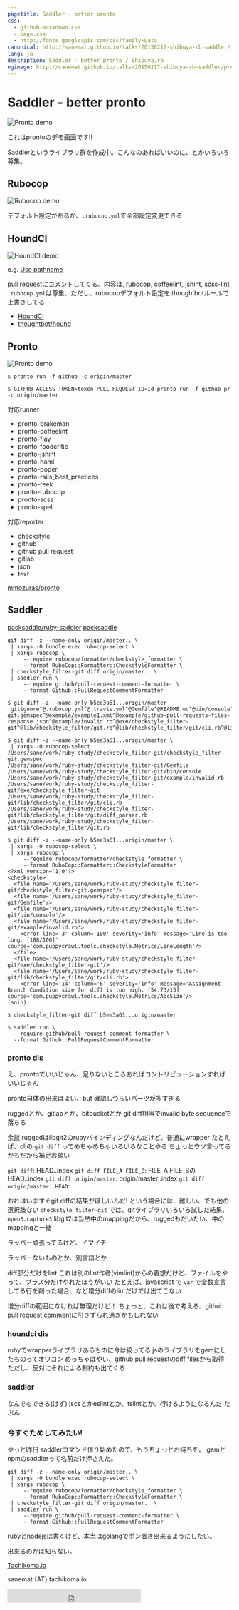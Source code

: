 ```yaml
---
pagetitle: Saddler - better pronto
css:
  - github-markdown.css
  - page.css
  - http://fonts.googleapis.com/css?family=Lato
canonical: http://sanemat.github.io/talks/20150217-shibuya-rb-saddler/
lang: ja
description: Saddler - better pronto / Shibuya.rb
ogimage: http://sanemat.github.io/talks/20150217-shibuya-rb-saddler/pronto.gif
---
```

<script type="text/javascript">
  window.analytics=window.analytics||[],window.analytics.methods=["identify","group","track","page","pageview","alias","ready","on","once","off","trackLink","trackForm","trackClick","trackSubmit"],window.analytics.factory=function(t){return function(){var a=Array.prototype.slice.call(arguments);return a.unshift(t),window.analytics.push(a),window.analytics}};for(var i=0;i<window.analytics.methods.length;i++){var key=window.analytics.methods[i];window.analytics[key]=window.analytics.factory(key)}window.analytics.load=function(t){if(!document.getElementById("analytics-js")){var a=document.createElement("script");a.type="text/javascript",a.id="analytics-js",a.async=!0,a.src=("https:"===document.location.protocol?"https://":"http://")+"cdn.segment.io/analytics.js/v1/"+t+"/analytics.min.js";var n=document.getElementsByTagName("script")[0];n.parentNode.insertBefore(a,n)}},window.analytics.SNIPPET_VERSION="2.0.9",
  window.analytics.load("ig7q6np7c1");
  window.analytics.page();
</script>

# Saddler - better pronto

![Pronto demo](pronto.gif "")

これはprontoのデモ画面です!!

Saddlerというライブラリ群を作成中。こんなのあればいいのに、とかいろいろ募集。

## Rubocop

![Rubocop demo](rubocop.gif "")

デフォルト設定があるが、`.rubocop.yml`で全部設定変更できる

## HoundCI

![HoundCI demo](houndci.gif "")

e.g. [Use pathname](https://github.com/sanemat/gemfile_arranger/pull/17)

pull requestにコメントしてくる。内容は, rubocop, coffeelint, jshint, scss-lint
`.rubocop.yml`は尊重、ただし、rubocopデフォルト設定を thoughtbotルールで上書きしてる

* [HoundCI](https://houndci.com/)
* [thoughtbot/hound](https://github.com/thoughtbot/hound)

## Pronto

![Pronto demo](pronto.gif "")

```
$ pronto run -f github -c origin/master
```

```
$ GITHUB_ACCESS_TOKEN=token PULL_REQUEST_ID=id pronto run -f github_pr -c origin/master
```

対応runner

* pronto-brakeman
* pronto-coffeelint
* pronto-flay
* pronto-foodcritic
* pronto-jshint
* pronto-haml
* pronto-poper
* pronto-rails_best_practices
* pronto-reek
* pronto-rubocop
* pronto-scss
* pronto-spell

対応reporter

* checkstyle
* github
* github pull request
* gitlab
* json
* text

[mmozuras/pronto](https://github.com/mmozuras/pronto)

## Saddler

[packsaddle/ruby-saddler](https://github.com/packsaddle/ruby-saddler)
[packsaddle](https://github.com/packsaddle)

```
git diff -z --name-only origin/master.. \
 | xargs -0 bundle exec rubocop-select \
 | xargs rubocop \
     --require rubocop/formatter/checkstyle_formatter \
     --format RuboCop::Formatter::CheckstyleFormatter \
 | checkstyle_filter-git diff origin/master.. \
 | saddler run \
     --require github/pull-request-comment-formatter \
     --format Github::PullRequestCommentFormatter
```

```
$ git diff -z --name-only b5ee3a61...origin/master
.gitignore^@.rubocop.yml^@.travis.yml^@Gemfile^@README.md^@bin/console^@bin/setup^@checkstyle_filter-git.gemspec^@example/example1.xml^@example/github-pull-requests-files-response.json^@example/invalid.rb^@exe/checkstyle_filter-git^@lib/checkstyle_filter/git.rb^@lib/checkstyle_filter/git/cli.rb^@lib/checkstyle_filter/git/diff_parser.rb^@

$ git diff -z --name-only b5ee3a61...origin/master \
 | xargs -0 rubocop-select
/Users/sane/work/ruby-study/checkstyle_filter-git/checkstyle_filter-git.gemspec
/Users/sane/work/ruby-study/checkstyle_filter-git/Gemfile
/Users/sane/work/ruby-study/checkstyle_filter-git/bin/console
/Users/sane/work/ruby-study/checkstyle_filter-git/example/invalid.rb
/Users/sane/work/ruby-study/checkstyle_filter-git/exe/checkstyle_filter-git
/Users/sane/work/ruby-study/checkstyle_filter-git/lib/checkstyle_filter/git/cli.rb
/Users/sane/work/ruby-study/checkstyle_filter-git/lib/checkstyle_filter/git/diff_parser.rb
/Users/sane/work/ruby-study/checkstyle_filter-git/lib/checkstyle_filter/git.rb

$ git diff -z --name-only b5ee3a61...origin/master \
 | xargs -0 rubocop-select \
 | xargs rubocop \
     --require rubocop/formatter/checkstyle_formatter \
     --format RuboCop::Formatter::CheckstyleFormatter
<?xml version='1.0'?>
<checkstyle>
  <file name='/Users/sane/work/ruby-study/checkstyle_filter-git/checkstyle_filter-git.gemspec'/>
  <file name='/Users/sane/work/ruby-study/checkstyle_filter-git/Gemfile'/>
  <file name='/Users/sane/work/ruby-study/checkstyle_filter-git/bin/console'/>
  <file name='/Users/sane/work/ruby-study/checkstyle_filter-git/example/invalid.rb'>
    <error line='3' column='100' severity='info' message='Line is too long. [188/100]' source='com.puppycrawl.tools.checkstyle.Metrics/LineLength'/>
  </file>
  <file name='/Users/sane/work/ruby-study/checkstyle_filter-git/exe/checkstyle_filter-git'/>
  <file name='/Users/sane/work/ruby-study/checkstyle_filter-git/lib/checkstyle_filter/git/cli.rb'>
    <error line='14' column='6' severity='info' message='Assignment Branch Condition size for diff is too high. [54.73/15]' source='com.puppycrawl.tools.checkstyle.Metrics/AbcSize'/>
(snip)

$ checkstyle_filter-git diff b5ee3a61...origin/master

$ saddler run \
  --require github/pull-request-comment-formatter \
  --format Github::PullRequestCommentFormatter
```

### pronto dis

え、prontoでいいじゃん、足りないところあればコントリビューションすればいいじゃん

pronto自体の出来はよい、but 確認しづらいパーツが多すぎる

ruggedとか、gitlabとか、bitbucketとか
git diff相当でinvalid byte sequenceで落ちる

余談
ruggedはlibgit2のrubyバインディングなんだけど、普通にwrapper
たとえば、cliの `git diff` ってめちゃめちゃいろいろなことやる
ちょっとウソ言ってるかもだから補足お願い

`git diff`: HEAD..index
`git diff FILE_A FILE_B`: FILE_A FILE_Bの HEAD..index
`git diff origin/master`: origin/master..index
`git diff origin/master..HEAD`:

おれはいますぐgit diffの結果がほしいんだ! という場合には、難しい、でも他の選択肢ない
`checkstyle_filter-git` では、gitライブラリいろいろ試した結果、`open3.capture3`
libgit2は当然中のmappingだから、ruggedもだいたい、中のmappingと一緒

ラッパー頑張ってるけど、イマイチ

ラッパーないものとか、別言語とか

diff部分だけをlint これは別のlint作者(vimlint)からの着想だけど、ファイルをやって、プラス分だけやれたほうがいい
たとえば、javascript で `var` で変数宣言してる行を削った場合、など増分diffのlintだけでは出てこない

増分diffの範囲になければ無理だけど！
ちょっと、これは後で考える、github pull request commentに引きずられ過ぎかもしれない

### houndci dis

rubyでwrapperライブラリあるものに今は絞ってる
jsのライブラリをgemにしたものってオワコン
めっちゃはやい、github pull requestのdiff filesから取得
ただし、反対にそれによる制約も出てくる

### saddler

なんでもできる(はず)
jscsとかeslintとか、tslintとか、行けるようになるんだ たぶん

### 今すぐためしてみたい!

やっと昨日 saddlerコマンド作り始めたので、もうちょっとお待ちを。
gemとnpmのsaddlerって名前だけ押さえた。

```
git diff -z --name-only origin/master.. \
 | xargs -0 bundle exec rubocop-select \
 | xargs rubocop \
     --require rubocop/formatter/checkstyle_formatter \
     --format RuboCop::Formatter::CheckstyleFormatter \
 | checkstyle_filter-git diff origin/master.. \
 | saddler run \
     --require github/pull-request-comment-formatter \
     --format Github::PullRequestCommentFormatter
```

rubyとnodejsは書くけど、本当はgolangでポン置き出来るようにしたい。

出来るのかは知らない。

[Tachikoma.io][tachikoma-io]

sanemat {AT} tachikoma.io

<iframe src="http://expando.github.io/add/?u=http%3A%2F%2Fsanemat.github.io%2Ftalks%2F20150217-shibuya-rb-saddler%2F&t=Saddler%20-%20better%20pronto%20%2F%20Shibuya.rb" frameborder=0 frametransparency=1 scrolling=no height=30 width=300>
</iframe>

[tachikoma-io]:http://tachikoma.io/?utm_source=talk&utm_medium=slide&utm_campaign=20150217-shibuya-rb-saddler
